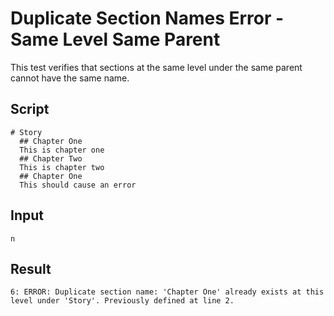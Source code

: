 # Duplicate Section Names Error - Same Level Same Parent

This test verifies that sections at the same level under the same parent cannot have the same name.

## Script
```cuentitos
# Story
  ## Chapter One
  This is chapter one
  ## Chapter Two
  This is chapter two
  ## Chapter One
  This should cause an error
```

## Input
```input
n
```

## Result
```result
6: ERROR: Duplicate section name: 'Chapter One' already exists at this level under 'Story'. Previously defined at line 2.
```
